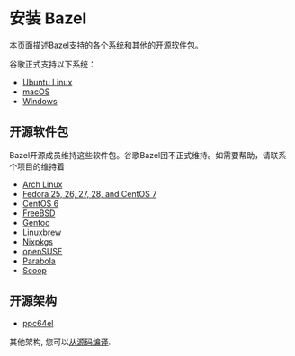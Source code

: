 # 安装 Bazel

本页面描述Bazel支持的各个系统和其他的开源软件包。

谷歌正式支持以下系统：
* [Ubuntu Linux](https://github.com/bazelbuild/bazel/blob/master/site/docs/install-ubuntu.md)
* [macOS](https://github.com/bazelbuild/bazel/blob/master/site/docs/install-os-x.md)
* [Windows](ihttps://github.com/bazelbuild/bazel/blob/master/site/docs/install-windows.md)

## 开源软件包

Bazel开源成员维持这些软件包。谷歌Bazel团不正式维持。如需要帮助，请联系个项目的维持着

*   [Arch Linux](https://www.archlinux.org/packages/community/x86_64/bazel/)
*   [Fedora 25, 26, 27, 28, and CentOS 7](https://github.com/bazelbuild/bazel/blob/master/site/docs/install-redhat.md)
*   [CentOS 6](https://github.com/sub-mod/bazel-builds)
*   [FreeBSD](https://www.freshports.org/devel/bazel)
*   [Gentoo](https://packages.gentoo.org/packages/dev-util/bazel)
*   [Linuxbrew](https://github.com/Linuxbrew/homebrew-core/blob/master/Formula/bazel.rb)
*   [Nixpkgs](https://github.com/NixOS/nixpkgs/blob/master/pkgs/development/tools/build-managers/bazel)
*   [openSUSE](https://github.com/bazelbuild/bazel/blob/master/site/docs/install-suse.md)
*   [Parabola](https://www.parabola.nu/packages/?q=bazel)
*   [Scoop](https://github.com/scoopinstaller/scoop-main/blob/master/bucket/bazel.json)

## 开源架构

*   [ppc64el](https://oplab9.parqtec.unicamp.br/pub/ppc64el/bazel)

其他架构, 您可以[从源码编译](https://github.com/bazelbuild/bazel/blob/master/site/docs/install-compile-source.md).
